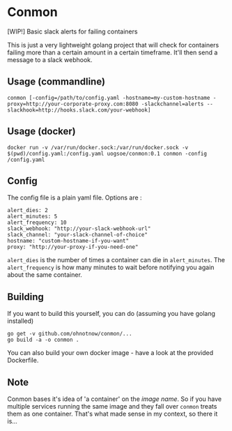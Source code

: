 # Conmon

[WIP!] Basic slack alerts for failing containers

This is just a very lightweight golang project that will check for containers failing more than a certain amount in a certain timeframe.
It'll then send a message to a slack webhook.

## Usage (commandline)

```
conmon [-config=/path/to/config.yaml -hostname=my-custom-hostname -proxy=http://your-corporate-proxy.com:8080 -slackchannel=alerts --slackhook=http://hooks.slack.com/your-webhook]
```

## Usage (docker)

```
docker run -v /var/run/docker.sock:/var/run/docker.sock -v $(pwd)/config.yaml:/config.yaml uogsoe/conmon:0.1 conmon -config /config.yaml
```

## Config

The config file is a plain yaml file.  Options are :
```
alert_dies: 2
alert_minutes: 5
alert_frequency: 10
slack_webhook: "http://your-slack-webhook-url"
slack_channel: "your-slack-channel-of-choice"
hostname: "custom-hostname-if-you-want"
proxy: "http://your-proxy-if-you-need-one"
```
`alert_dies` is the number of times a container can die in `alert_minutes`. The `alert_frequency` is how many minutes to wait before
notifying you again about the same container.

## Building

If you want to build this yourself, you can do (assuming you have golang installed)
```
go get -v github.com/ohnotnow/conmon/...
go build -a -o conmon .
```
You can also build your own docker image - have a look at the provided Dockerfile.

## Note

Conmon bases it's idea of 'a container' on the _image name_. So if you have multiple services running the same image and they fall over `conmon` treats
them as one container.  That's what made sense in my context, so there it is...
